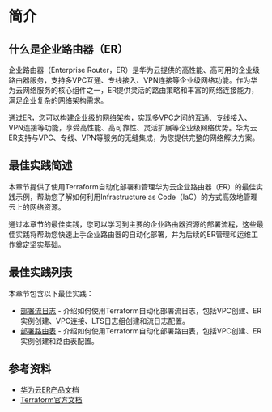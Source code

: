 # 简介

## 什么是企业路由器（ER）

企业路由器（Enterprise Router，ER）是华为云提供的高性能、高可用的企业级路由器服务，支持多VPC互通、专线接入、VPN连接等企业级网络功能。作为华为云网络服务的核心组件之一，ER提供灵活的路由策略和丰富的网络连接能力，满足企业复杂的网络架构需求。

通过ER，您可以构建企业级的网络架构，实现多VPC之间的互通、专线接入、VPN连接等功能，享受高性能、高可靠性、灵活扩展等企业级网络优势。华为云ER支持与VPC、专线、VPN等服务的无缝集成，为您提供完整的网络解决方案。

## 最佳实践简述

本章节提供了使用Terraform自动化部署和管理华为云企业路由器（ER）的最佳实践示例，帮助您了解如何利用Infrastructure as Code（IaC）的方式高效地管理云上的网络资源。

通过本章节的最佳实践，您可以学习到主要的企业路由器资源的部署流程，这些最佳实践将帮助您快速上手企业路由器的自动化部署，并为后续的ER管理和运维工作奠定坚实基础。

## 最佳实践列表

本章节包含以下最佳实践：

* [部署流日志](flow_log.md) - 介绍如何使用Terraform自动化部署流日志，包括VPC创建、ER实例创建、VPC连接、LTS日志组创建和流日志配置。
* [部署路由表](route_table.md) - 介绍如何使用Terraform自动化部署路由表，包括VPC创建、ER实例创建和路由表配置。

## 参考资料

- [华为云ER产品文档](https://support.huaweicloud.com/er/index.html)
- [Terraform官方文档](https://www.terraform.io/docs/index.html)
